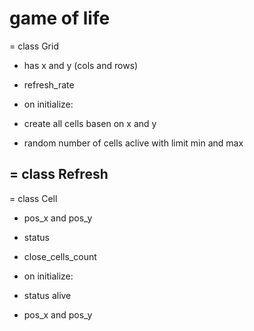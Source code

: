 # game of life

= class Grid
 - has x and y (cols and rows)
 - refresh_rate

 - on initialize: 
  -  create all cells basen on x and y
  - random number of cells aclive with limit min and max

= class Refresh
 - 



= class Cell
 - pos_x and pos_y
 - status
 - close_cells_count


 - on initialize: 
  - status alive
  - pos_x and pos_y 
